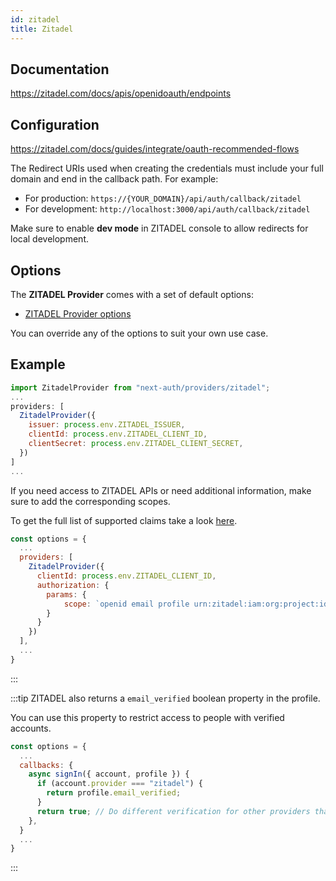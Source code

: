 ```yaml
---
id: zitadel
title: Zitadel
---
```


## Documentation

https://zitadel.com/docs/apis/openidoauth/endpoints

## Configuration

https://zitadel.com/docs/guides/integrate/oauth-recommended-flows

The Redirect URIs used when creating the credentials must include your full domain and end in the callback path. For example:

- For production: `https://{YOUR_DOMAIN}/api/auth/callback/zitadel`
- For development: `http://localhost:3000/api/auth/callback/zitadel`

Make sure to enable **dev mode** in ZITADEL console to allow redirects for local development.

## Options

The **ZITADEL Provider** comes with a set of default options:

- [ZITADEL Provider options](https://github.com/nextauthjs/next-auth/blob/main/packages/next-auth/src/providers/zitadel.ts)

You can override any of the options to suit your own use case.

## Example

```js
import ZitadelProvider from "next-auth/providers/zitadel";
...
providers: [
  ZitadelProvider({
    issuer: process.env.ZITADEL_ISSUER,
    clientId: process.env.ZITADEL_CLIENT_ID,
    clientSecret: process.env.ZITADEL_CLIENT_SECRET,
  })
]
...
```

If you need access to ZITADEL APIs or need additional information, make sure to add the corresponding scopes.

To get the full list of supported claims take a look [here](https://zitadel.com/docs/apis/openidoauth/endpoints).

```js
const options = {
  ...
  providers: [
    ZitadelProvider({
      clientId: process.env.ZITADEL_CLIENT_ID,
      authorization: {
        params: {
            scope: `openid email profile urn:zitadel:iam:org:project:id:${process.env.ZITADEL_PROJECT_ID}:aud`
        }
      }
    })
  ],
  ...
}
```

:::

:::tip
ZITADEL also returns a `email_verified` boolean property in the profile.

You can use this property to restrict access to people with verified accounts.

```js
const options = {
  ...
  callbacks: {
    async signIn({ account, profile }) {
      if (account.provider === "zitadel") {
        return profile.email_verified;
      }
      return true; // Do different verification for other providers that don't have `email_verified`
    },
  }
  ...
}
```

:::
